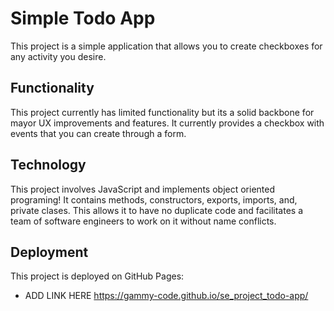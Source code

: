 # Simple Todo App

This project is a simple application that allows you to create checkboxes for any activity you desire.

## Functionality

This project currently has limited functionality but its a solid backbone for mayor UX improvements and features. It currently provides a checkbox with events that you can create through a form.

## Technology

This project involves JavaScript and implements object oriented programing! It contains methods, constructors, exports, imports, and, private clases. This allows it to have no duplicate code and facilitates a team of software engineers to work on it without name conflicts.

## Deployment

This project is deployed on GitHub Pages:

- ADD LINK HERE
  https://gammy-code.github.io/se_project_todo-app/
